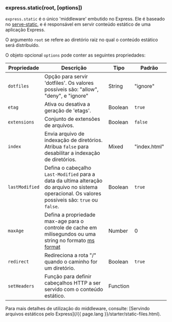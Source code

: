 <h3 id='express.static' class='h2'>express.static(root, [options])</h3>

`express.static` é o único 'middleware' embutido no Express. Ele é baseado no [serve-static](https://github.com/expressjs/serve-static), e é responsável em servir conteúdo estático de uma aplicação Express.

O argumento `root` se refere ao diretório raiz no qual o conteúdo estático será distribuído.

O objeto opcional `options` pode conter as seguintes propriedades:

| Propriedade      | Descrição                                                           |   Tipo      | Padrão         |
|---------------|-----------------------------------------------------------------------|-------------|-----------------|
| `dotfiles`    | Opção para servir 'dotfiles'. Os valores possíveis são: "allow", "deny", e "ignore" | String | "ignore" |
| `etag`        | Ativa ou desativa a geração de 'etags'.  | Boolean | `true` |
| `extensions`  | Conjunto de extensões de arquivos. | Boolean | `false` |
| `index`       | Envia arquivo de indexação de diretórios. Atribua `false` para desabilitar a indexação de diretórios. | Mixed | "index.html" |
| `lastModified` | Defina o cabeçalho `Last-Modified` para a data da ultima alteração do arquivo no sistema operacional. Os valores possiveis são: `true` ou `false`. | Boolean | `true` |
| `maxAge`      | Defina a propriedade max-age para o controle de cache em milisegundos ou uma string no formato [ms format](https://www.npmjs.org/package/ms) | Number | 0 |
| `redirect`    | Redireciona a rota "/" quando o caminho for um diretório. | Boolean | `true` |
| `setHeaders`  | Função para definir cabeçalhos HTTP a ser servido com o conteúdo estático. | Function |  |

Para mais detalhes de utilização do middleware, consulte: [Servindo arquivos estáticos pelo Express](/{{ page.lang }}/starter/static-files.html).